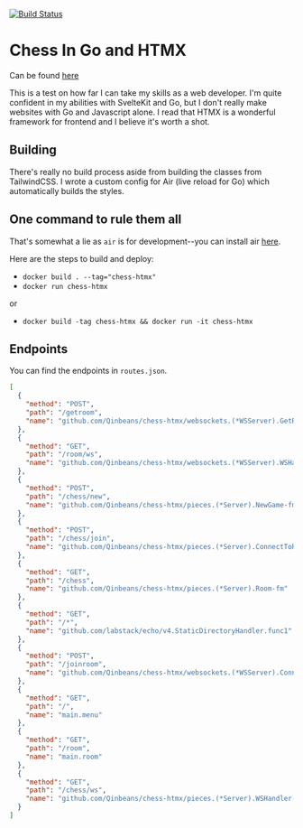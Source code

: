 [![Build Status](https://github.com/Qinbeans/chess-htmx/actions/workflows/docker-image.yml/badge.svg)](https://github.com/Qinbeans/chess-htmx/actions/workflows/docker-image.yml)

# Chess In Go and HTMX

Can be found [here](https://chess-htmx.onrender.com/)

This is a test on how far I can take my skills as a web developer. I'm quite confident in my abilities with SvelteKit and Go, but I don't really make websites with Go and Javascript alone. I read that HTMX is a wonderful framework for frontend and I believe it's worth a shot.

## Building

There's really no build process aside from building the classes from TailwindCSS. I wrote a custom config for Air (live reload for Go) which automatically builds the styles.

## One command to rule them all

That's somewhat a lie as `air` is for development--you can install air [here](https://github.com/cosmtrek/air).

Here are the steps to build and deploy:
- `docker build . --tag="chess-htmx"`
- `docker run chess-htmx`

or

- `docker build -tag chess-htmx && docker run -it chess-htmx`

## Endpoints

You can find the endpoints in `routes.json`.

```json
[
  {
    "method": "POST",
    "path": "/getroom",
    "name": "github.com/Qinbeans/chess-htmx/websockets.(*WSServer).GetRoom-fm"
  },
  {
    "method": "GET",
    "path": "/room/ws",
    "name": "github.com/Qinbeans/chess-htmx/websockets.(*WSServer).WSHandler-fm"
  },
  {
    "method": "POST",
    "path": "/chess/new",
    "name": "github.com/Qinbeans/chess-htmx/pieces.(*Server).NewGame-fm"
  },
  {
    "method": "POST",
    "path": "/chess/join",
    "name": "github.com/Qinbeans/chess-htmx/pieces.(*Server).ConnectToRoom-fm"
  },
  {
    "method": "GET",
    "path": "/chess",
    "name": "github.com/Qinbeans/chess-htmx/pieces.(*Server).Room-fm"
  },
  {
    "method": "GET",
    "path": "/*",
    "name": "github.com/labstack/echo/v4.StaticDirectoryHandler.func1"
  },
  {
    "method": "POST",
    "path": "/joinroom",
    "name": "github.com/Qinbeans/chess-htmx/websockets.(*WSServer).ConnectToRoom-fm"
  },
  {
    "method": "GET",
    "path": "/",
    "name": "main.menu"
  },
  {
    "method": "GET",
    "path": "/room",
    "name": "main.room"
  },
  {
    "method": "GET",
    "path": "/chess/ws",
    "name": "github.com/Qinbeans/chess-htmx/pieces.(*Server).WSHandler-fm"
  }
]
```

